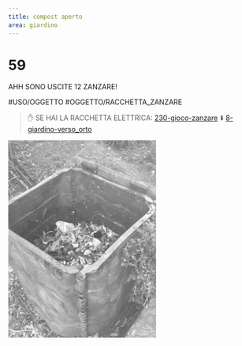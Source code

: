 ```yaml
---
title: compost aperto
area: giardino
---
```

# 59
AHH SONO USCITE 12 ZANZARE!

#USO/OGGETTO #OGGETTO/RACCHETTA_ZANZARE 

> ✋ SE HAI LA RACCHETTA ELETTRICA: [230-gioco-zanzare](230-gioco-zanzare.md) 
> ⬇️ [8-giardino-verso_orto](8-giardino-verso_orto.md)

![foto_103](../_assets/preview/foto_103.jpg)